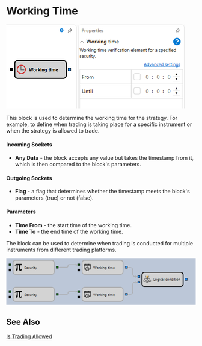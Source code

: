 # Working Time

![Designer Working time 00](../images/Designer_Working_time_00.png)

This block is used to determine the working time for the strategy. For example, to define when trading is taking place for a specific instrument or when the strategy is allowed to trade.
#### Incoming Sockets

- **Any Data** - the block accepts any value but takes the timestamp from it, which is then compared to the block's parameters.
#### Outgoing Sockets

- **Flag** - a flag that determines whether the timestamp meets the block's parameters (true) or not (false).
#### Parameters

- **Time From** - the start time of the working time.
- **Time To** - the end time of the working time.

The block can be used to determine when trading is conducted for multiple instruments from different trading platforms.

![Designer Working time 01](../images/Designer_Working_time_01.png)

## See Also

[Is Trading Allowed](Designer_TradeAllowedDiagramElement.md)